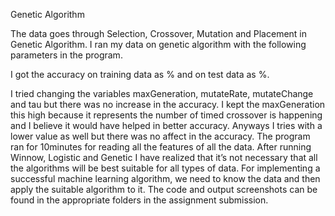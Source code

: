 Genetic Algorithm

The data goes through Selection, Crossover, Mutation and Placement in Genetic Algorithm.
I ran my data on genetic algorithm with the following parameters in the program.
 

I got the accuracy on training data as % and on test data as %.
 

I tried changing the variables maxGeneration, mutateRate, mutateChange and tau but there was no increase in the accuracy. I kept the maxGeneration this high because it represents the number of timed crossover is happening and I believe it would have helped in better accuracy. Anyways I tries with a lower value as well but there was no affect in the accuracy. The program ran for 10minutes for reading all the features of all the data.
After running Winnow, Logistic and Genetic I have realized that it’s not necessary that all the algorithms will be best suitable for all types of data. For implementing a successful machine learning algorithm, we need to know the data and then apply the suitable algorithm to it.
The code and output screenshots can be found in the appropriate folders in the assignment submission.

